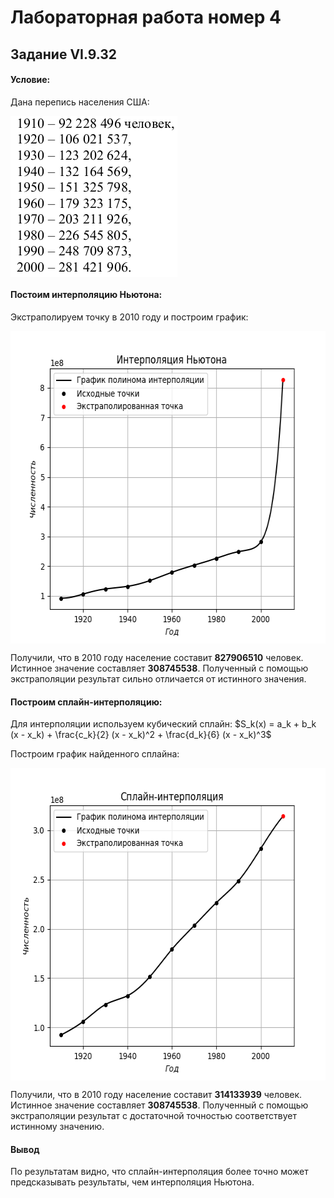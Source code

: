 # Лабораторная работа номер 4

## Задание VI.9.32

#### Условие:
Дана перепись населения США:

<img src = "./images/population.png" width = "267" height = "258" align = "center"/>

#### Постоим интерполяцию Ньютона:
Экстраполируем точку в 2010 году и построим график:

<img src = "./images/newton.png" width = "600" height = "500" align = "center"/>

Получили, что в 2010 году население составит **827906510** человек. Истинное значение составляет **308745538**. Полученный с помощью экстраполяции результат сильно отличается от истинного значения.

#### Построим сплайн-интерполяцию:

Для интерполяции используем кубический сплайн: $S_k(x) = a_k + b_k (x - x_k) + \frac{c_k}{2} (x - x_k)^2 +  \frac{d_k}{6} (x - x_k)^3$

Построим график найденного сплайна:

<img src = "./images/spline.png" width = "600" height = "500" align = "center"/>

Получили, что в 2010 году население составит **314133939** человек. Истинное значение составляет **308745538**. Полученный с помощью экстраполяции результат с достаточной точностью соответствует истинному значению.

#### Вывод

По результатам видно, что сплайн-интерполяция более точно может предсказывать результаты, чем интерполяция Ньютона.